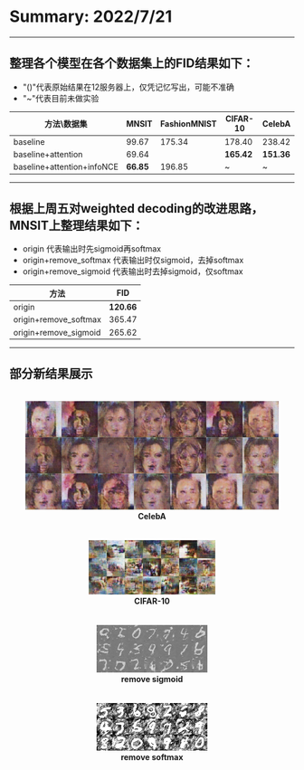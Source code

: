 # Summary: 2022/7/21
***
## 整理各个模型在各个数据集上的FID结果如下：
* "()"代表原始结果在12服务器上，仅凭记忆写出，可能不准确
* "~"代表目前未做实验

|方法\数据集|MNSIT|FashionMNIST|CIFAR-10|CelebA|
|----------|-----|-------------|--------|------|
|baseline|99.67|175.34|178.40|238.42|
|baseline+attention|69.64||**165.42**|**151.36**|
|baseline+attention+infoNCE|**66.85**|196.85|~|~|


***

## 根据上周五对weighted decoding的改进思路，MNSIT上整理结果如下：
* origin 代表输出时先sigmoid再softmax
* origin+remove_softmax 代表输出时仅sigmoid，去掉softmax
* origin+remove_sigmoid 代表输出时去掉sigmoid，仅softmax

|方法|FID|
|----|----|
|origin|**120.66**|
|origin+remove_softmax|365.47|
|origin+remove_sigmoid|265.62|

***

## 部分新结果展示
<br/>
<center>
    <img src = "./res/CelebA.png">
    <br>
    <b>CelebA</b>
    <br>
    <br>
    <br>
    <img src = "./res/CIFAR10.png">
    <br>
    <b>CIFAR-10</b>
    <br>
    <br>
    <br>
    <img src = "./res/remove_sigmoid.png">
    <br>
    <b>remove sigmoid</b>
    <br>
    <br>
    <br>
    <img src = "./res/remove_softmax.png">
    <br>
    <b>remove softmax</b></p>
</center>